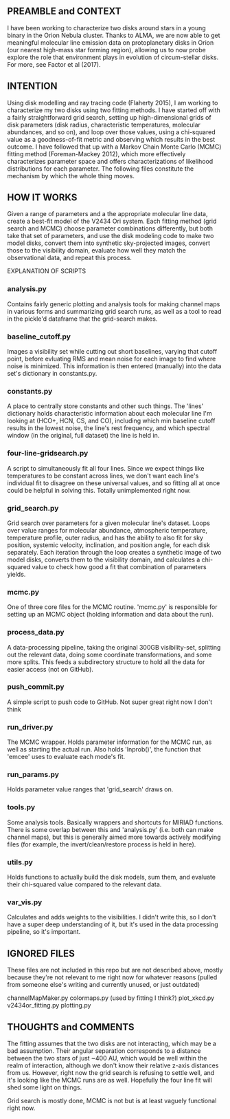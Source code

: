 ## PREAMBLE and CONTEXT
I have been working to characterize two disks around stars in a young binary in the Orion Nebula cluster. Thanks to ALMA, we are now able to get meaningful molecular line emission data on protoplanetary disks in Orion (our nearest high-mass star forming region), allowing us to now probe explore the role that environment plays in evolution of circum-stellar disks. For more, see Factor et al (2017).




## INTENTION
Using disk modelling and ray tracing code (Flaherty 2015), I am working to characterize my two disks using two fitting methods. I have started off with a fairly straightforward grid search, setting up high-dimensional grids of disk parameters (disk radius, characteristic temperatures, molecular abundances, and so on), and loop over those values, using a chi-squared value as a goodness-of-fit metric and observing which results in the best outcome. I have followed that up with a Markov Chain Monte Carlo (MCMC) fitting method (Foreman-Mackey 2012), which more effectively characterizes parameter space and offers characterizations of likelihood distributions for each parameter. The following files constitute the mechanism by which the whole thing moves.


## HOW IT WORKS
Given a range of parameters and a the appropriate molecular line data, create a best-fit model of the V2434 Ori system. Each fitting method (grid search and MCMC) choose parameter combinations differently, but both take that set of parameters, and use the disk modeling code to make two model disks, convert them into synthetic sky-projected images, convert those to the visibility domain, evaluate how well they match the observational data, and repeat this process.


EXPLANATION OF SCRIPTS
### analysis.py
Contains fairly generic plotting and analysis tools for making channel maps in various forms and summarizing grid search runs, as well as a tool to read in the pickle'd dataframe that the grid-search makes.

### baseline_cutoff.py
Images a visibility set while cutting out short baselines, varying that cutoff point, before evluating RMS and mean noise for each image to find where noise is minimized. This information is then entered (manually) into the data set's dictionary in constants.py.

### constants.py
A place to centrally store constants and other such things. The 'lines' dictionary holds characteristic information about each molecular line I'm looking at (HCO+, HCN, CS, and CO), including which min baseline cutoff results in the lowest noise, the line's rest frequency, and which spectral window (in the original, full dataset) the line is held in.

### four-line-gridsearch.py
A script to simultaneously fit all four lines. Since we expect things like temperatures to be constant across lines, we don't want each line's individual fit to disagree on these universal values, and so fitting all at once could be helpful in solving this. Totally unimplemented right now.

### grid_search.py
Grid search over parameters for a given molecular line's dataset. Loops over value ranges for molecular abundance, atmospheric temperature, temperature profile, outer radius, and has the ability to also fit for sky position, systemic velocity, inclination, and position angle, for each disk separately. Each iteration through the loop creates a synthetic image of two model disks, converts them to the visibility domain, and calculates a chi-squared value to check how good a fit that combination of parameters yields.

### mcmc.py
One of three core files for the MCMC routine. 'mcmc.py' is responsible for setting up an MCMC object (holding information and data about the run).

### process_data.py
A data-processing pipeline, taking the original 300GB visibility-set, splitting out the relevant data, doing some coordinate transformations, and some more splits. This feeds a subdirectory structure to hold all the data for easier access (not on GitHub).

### push_commit.py
A simple script to push code to GitHub. Not super great right now I don't think

### run_driver.py
The MCMC wrapper. Holds parameter information for the MCMC run, as well as starting the actual run. Also holds 'lnprob()', the function that 'emcee' uses to evaluate each mode's fit.

### run_params.py
Holds parameter value ranges that 'grid_search' draws on.

### tools.py
Some analysis tools. Basically wrappers and shortcuts for MIRIAD functions. There is some overlap between this and 'analysis.py' (i.e. both can make channel maps), but this is generally aimed more towards actively modifying files (for example, the invert/clean/restore process is held in here).

### utils.py
Holds functions to actually build the disk models, sum them, and evaluate their chi-squared value compared to the relevant data.

### var_vis.py
Calculates and adds weights to the visibilities. I didn't write this, so I don't have a super deep understanding of it, but it's used in the data processing pipeline, so it's important.


## IGNORED FILES
These files are not included in this repo but are not described above, mostly because they're not relevant to me right now for whatever reasons (pulled from someone else's writing and currently unused, or just outdated)

channelMapMaker.py
colormaps.py (used by fitting I think?)
plot_xkcd.py
v2434or_fitting.py
plotting.py


## THOUGHTS and COMMENTS

The fitting assumes that the two disks are not interacting, which may be a bad assumption. Their angular separation corresponds to a distance between the two stars of just ~400 AU, which would be well within the realm of interaction, although we don't know their relative z-axis distances from us. However, right now the grid search is refusing to settle well, and it's looking like the MCMC runs are as well. Hopefully the four line fit will shed some light on things.

Grid search is mostly done, MCMC is not but is at least vaguely functional right now.
